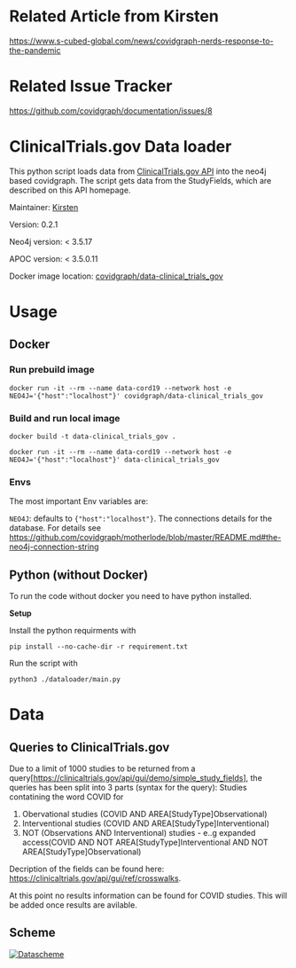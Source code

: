 # Related Article from Kirsten 
https://www.s-cubed-global.com/news/covidgraph-nerds-response-to-the-pandemic

# Related Issue Tracker
https://github.com/covidgraph/documentation/issues/8

# ClinicalTrials.gov Data loader

This python script loads data from [ClinicalTrials.gov API](https://clinicaltrials.gov/api/gui/home) into the neo4j based covidgraph. The script gets data from the StudyFields, which are described on this API homepage.

Maintainer: [Kirsten](https://github.com/KirstenLangendorf)

Version: 0.2.1

Neo4j version: < 3.5.17

APOC version: < 3.5.0.11

Docker image location: [covidgraph/data-clinical_trials_gov](https://hub.docker.com/repository/docker/covidgraph/data-clinical_trials_gov)

# Usage

## Docker

### Run prebuild  image

`docker run -it --rm --name data-cord19 --network host -e NEO4J='{"host":"localhost"}' covidgraph/data-clinical_trials_gov`
### Build and run local image

`docker build -t data-clinical_trials_gov .`

`docker run -it --rm --name data-cord19 --network host -e NEO4J='{"host":"localhost"}' data-clinical_trials_gov`

### Envs

The most important Env variables are:

`NEO4J`: defaults to `{"host":"localhost"}`. The connections details for the database. For details see https://github.com/covidgraph/motherlode/blob/master/README.md#the-neo4j-connection-string

## Python (without Docker)

To run the code without docker you need to have python installed.

**Setup**

Install the python requirments with

`pip install --no-cache-dir -r requirement.txt`

Run the script with

`python3 ./dataloader/main.py`

# Data

## Queries to ClinicalTrials.gov

Due to a limit of 1000 studies to be returned from a query[https://clinicaltrials.gov/api/gui/demo/simple_study_fields], the queries has been split into 3 parts (syntax for the query):
Studies contatining the word COVID for

1. Obervational studies (COVID AND AREA[StudyType]Observational)
2. Interventional studies (COVID AND AREA[StudyType]Interventional)
3. NOT (Observations AND Interventional) studies - e..g expanded access(COVID AND NOT AREA[StudyType]Interventional AND NOT AREA[StudyType]Observational)

Decription of the fields can be found here: https://clinicaltrials.gov/api/gui/ref/crosswalks.

At this point no results information can be found for COVID studies. This will be added once results are avilable.

## Scheme

<a target="_blank" rel="noopener noreferrer" href="https://github.com/covidgraph/data_clinical-trials-gov/blob/master/docs/ClinicalTrialsSchema.png"><img src="https://github.com/covidgraph/data_clinical-trials-gov/blob/master/docs/ClinicalTrialsSchema.png" alt="Datascheme" style="max-width:100%;"></a>
